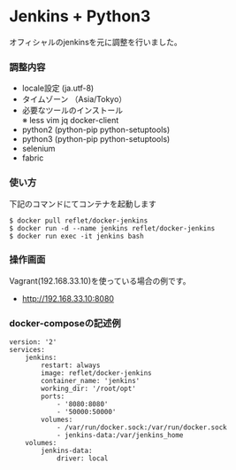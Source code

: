 # Jenkins + Python3

オフィシャルのjenkinsを元に調整を行いました。

### 調整内容

* locale設定 (ja.utf-8)
* タイムゾーン （Asia/Tokyo）
* 必要なツールのインストール  
※ less vim jq docker-client
* python2 (python-pip python-setuptools)
* python3 (python-pip python-setuptools)
* selenium
* fabric

### 使い方

下記のコマンドにてコンテナを起動します

```
$ docker pull reflet/docker-jenkins
$ docker run -d --name jenkins reflet/docker-jenkins
$ docker run exec -it jenkins bash
```

### 操作画面
Vagrant(192.168.33.10)を使っている場合の例です。

* http://192.168.33.10:8080

### docker-composeの記述例

```
version: '2'
services:
    jenkins:
        restart: always
        image: reflet/docker-jenkins
        container_name: 'jenkins'
        working_dir: '/root/opt'
        ports:
            - '8080:8080'
            - '50000:50000'
        volumes:
            - /var/run/docker.sock:/var/run/docker.sock
            - jenkins-data:/var/jenkins_home
    volumes:
        jenkins-data:
            driver: local
```
